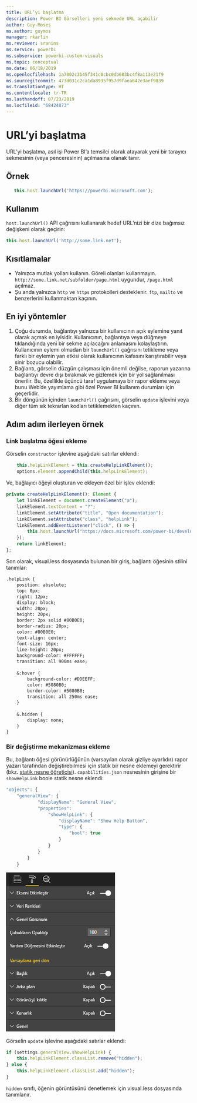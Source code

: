 ```yaml
---
title: URL’yi başlatma
description: Power BI Görselleri yeni sekmede URL açabilir
author: Guy-Moses
ms.author: guymos
manager: rkarlin
ms.reviewer: sranins
ms.service: powerbi
ms.subservice: powerbi-custom-visuals
ms.topic: conceptual
ms.date: 06/18/2019
ms.openlocfilehash: 1a7002c3b45f341c0cbc0db683bc4f8a113e21f9
ms.sourcegitcommit: 473d031c2ca1da8935f957d9faea642e3aef9839
ms.translationtype: HT
ms.contentlocale: tr-TR
ms.lasthandoff: 07/23/2019
ms.locfileid: "68424873"
---
```

# <a name="launch-url"></a>URL’yi başlatma

URL’yi başlatma, asıl işi Power BI’a temsilci olarak atayarak yeni bir tarayıcı sekmesinin (veya penceresinin) açılmasına olanak tanır.

## <a name="sample"></a>Örnek

```typescript
   this.host.launchUrl('https://powerbi.microsoft.com');
```

## <a name="usage"></a>Kullanım

`host.launchUrl()` API çağrısını kullanarak hedef URL’nizi bir dize bağımsız değişkeni olarak geçirin:

```typescript
this.host.launchUrl('http://some.link.net');
```

## <a name="restrictions"></a>Kısıtlamalar

* Yalnızca mutlak yolları kullanın. Göreli olanları kullanmayın. `http://some.link.net/subfolder/page.html` uygundur, `/page.html` açılmaz.
* Şu anda yalnızca `http` ve `https` protokolleri desteklenir. `ftp`, `mailto` ve benzerlerini kullanmaktan kaçının.

## <a name="best-practices"></a>En iyi yöntemler

1. Çoğu durumda, bağlantıyı yalnızca bir kullanıcının açık eylemine yanıt olarak açmak en iyisidir. Kullanıcının, bağlantıya veya düğmeye tıklandığında yeni bir sekme açılacağını anlamasını kolaylaştırın. Kullanıcının eylemi olmadan bir `launchUrl()` çağrısını tetikleme veya farklı bir eylemin yan etkisi olarak kullanıcının kafasını karıştırabilir veya sinir bozucu olabilir.
2. Bağlantı, görselin düzgün çalışması için önemli değilse, raporun yazarına bağlantıyı devre dışı bırakmak ve gizlemek için bir yol sağlanılması önerilir. Bu, özellikle üçüncü taraf uygulamaya bir rapor ekleme veya bunu Web’de yayımlama gibi özel Power BI kullanım durumları için geçerlidir.
3. Bir döngünün içinden `launchUrl()` çağrısını, görselin `update` işlevini veya diğer tüm sık tekrarlan kodları tetiklemekten kaçının.

## <a name="step-by-step-example"></a>Adım adım ilerleyen örnek

### <a name="adding-a-link-launching-element"></a>Link başlatma öğesi ekleme

Görselin `constructor` işlevine aşağıdaki satırlar eklendi:

```typescript
    this.helpLinkElement = this.createHelpLinkElement();
    options.element.appendChild(this.helpLinkElement);
```

Ve, bağlayıcı öğeyi oluşturan ve ekleyen özel bir işlev eklendi:

```typescript
private createHelpLinkElement(): Element {
    let linkElement = document.createElement("a");
    linkElement.textContent = "?";
    linkElement.setAttribute("title", "Open documentation");
    linkElement.setAttribute("class", "helpLink");
    linkElement.addEventListener("click", () => {
        this.host.launchUrl("https://docs.microsoft.com/power-bi/developer/custom-visual-develop-tutorial");
    });
    return linkElement;
};
```

Son olarak, visual.less dosyasında bulunan bir giriş, bağlantı öğesinin stilini tanımlar:

```less
.helpLink {
    position: absolute;
    top: 0px;
    right: 12px;
    display: block;
    width: 20px;
    height: 20px;
    border: 2px solid #80B0E0;
    border-radius: 20px;
    color: #80B0E0;
    text-align: center;
    font-size: 16px;
    line-height: 20px;
    background-color: #FFFFFF;
    transition: all 900ms ease;

    &:hover {
        background-color: #DDEEFF;
        color: #5080B0;
        border-color: #5080B0;
        transition: all 250ms ease;
    }

    &.hidden {
        display: none;
    }
}
```

### <a name="adding-a-toggling-mechanism"></a>Bir değiştirme mekanizması ekleme

Bu, bağlantı öğesi görünürlüğünün (varsayılan olarak gizliye ayarlıdır) rapor yazarı tarafından değiştirebilmesi için statik bir nesne eklemeyi gerektirir (bkz. [statik nesne öğreticisi](https://microsoft.github.io/PowerBI-visuals/docs/concepts/objects-and-properties)).
`capabilities.json` nesnesinin girişine bir `showHelpLink` boole statik nesne eklendi:

```typescript
"objects": {
    "generalView": {
            "displayName": "General View",
            "properties":
                "showHelpLink": {
                    "displayName": "Show Help Button",
                    "type": {
                        "bool": true
                    }
                }
            }
        }
    }
```

![URL geçişini başlatma](./media/launchurl-toggle.png)

Görselin `update` işlevine aşağıdaki satırlar eklendi:

```typescript
if (settings.generalView.showHelpLink) {
    this.helpLinkElement.classList.remove("hidden");
} else {
    this.helpLinkElement.classList.add("hidden");
}
```

`hidden` sınıfı, öğenin görüntüsünü denetlemek için visual.less dosyasında tanımlanır.
